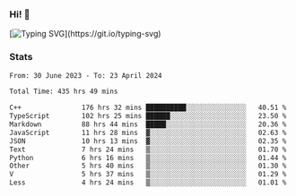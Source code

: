### Hi!  👋

[![Typing SVG](https://readme-typing-svg.herokuapp.com?font=Fira+Code&pause=1000&width=435&lines=Hello!+I'm+Texiwustion.)](https://git.io/typing-svg)

### Stats

<!--START_SECTION:waka-->

```txt
From: 30 June 2023 - To: 23 April 2024

Total Time: 435 hrs 49 mins

C++               176 hrs 32 mins ██████████░░░░░░░░░░░░░░░   40.51 %
TypeScript        102 hrs 25 mins ██████░░░░░░░░░░░░░░░░░░░   23.50 %
Markdown          88 hrs 44 mins  █████░░░░░░░░░░░░░░░░░░░░   20.36 %
JavaScript        11 hrs 28 mins  ▓░░░░░░░░░░░░░░░░░░░░░░░░   02.63 %
JSON              10 hrs 13 mins  ▓░░░░░░░░░░░░░░░░░░░░░░░░   02.35 %
Text              7 hrs 24 mins   ▒░░░░░░░░░░░░░░░░░░░░░░░░   01.70 %
Python            6 hrs 16 mins   ▒░░░░░░░░░░░░░░░░░░░░░░░░   01.44 %
Other             5 hrs 40 mins   ▒░░░░░░░░░░░░░░░░░░░░░░░░   01.30 %
V                 5 hrs 37 mins   ▒░░░░░░░░░░░░░░░░░░░░░░░░   01.29 %
Less              4 hrs 24 mins   ▒░░░░░░░░░░░░░░░░░░░░░░░░   01.01 %
```

<!--END_SECTION:waka-->
